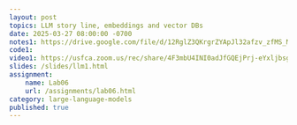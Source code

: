 ```yaml
---
layout: post
topics: LLM story line, embeddings and vector DBs
date: 2025-03-27 08:00:00 -0700
notes1: https://drive.google.com/file/d/12RglZ3QKrgrZYApJl32afzv_zfMS_Mfp/view?usp=sharing
code1: 
video1: https://usfca.zoom.us/rec/share/4F3mbU4INI0adJfGQEjPrj-eYxljbsglqcLu41Iq76FYUo2cP_UWQBh3zgd18nBy.pOrxliZYplUmD7iC
slides: /slides/llm1.html
assignment:
    name: Lab06
    url: /assignments/lab06.html
category: large-language-models
published: true
---
```

